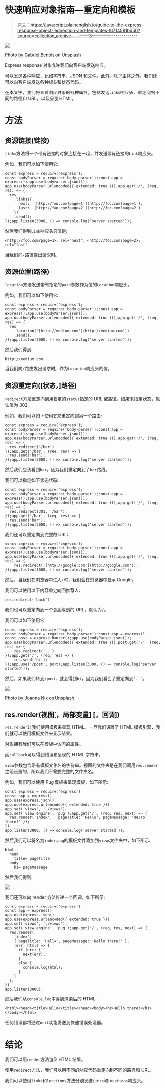 # 快速响应对象指南—重定向和模板

> 原文：<https://javascript.plainenglish.io/guide-to-the-express-response-object-redirection-and-templates-f6714591bd50?source=collection_archive---------3----------------------->

![](img/a6f70d35e715ad3a3cb5f8838925b263.png)

Photo by [Gabriel Benois](https://unsplash.com/@gabrielbenois?utm_source=medium&utm_medium=referral) on [Unsplash](https://unsplash.com?utm_source=medium&utm_medium=referral)

Express response 对象允许我们向客户端发送响应。

可以发送各种响应，比如字符串、JSON 和文件。此外，除了主体之外，我们还可以向客户端发送各种标头和状态代码。

在本文中，我们将查看响应对象的各种属性，包括发送`Links`响应头、重定向到不同的路径和 URL，以及呈现 HTML。

# 方法

## 资源链接(链接)

`links`方法将一个带有链接的对象连接在一起，并发送带有链接的`Link`响应头。

例如，我们可以如下使用它:

```
const express = require('express');
const bodyParser = require('body-parser');const app = express();app.use(bodyParser.json());
app.use(bodyParser.urlencoded({ extended: true }));app.get('/', (req, res) => {
  res
    .links({
      next: '[http://foo.com?page=1'](http://foo.com?page=1'),
      last: '[http://foo.com?page=2'](http://foo.com?page=2')
    })
    .send();
});app.listen(3000, () => console.log('server started'));
```

然后我们得到`Link`响应头的值是:

```
<http://foo.com?page=1>; rel="next", <http://foo.com?page=2>; rel="last"
```

当我们向`/`路径提出请求时。

## 资源位置(路径)

`location`方法发送带有指定的`path`参数作为值的`Location`响应头。

例如，我们可以如下使用它:

```
const express = require('express');
const bodyParser = require('body-parser');const app = express();app.use(bodyParser.json());
app.use(bodyParser.urlencoded({ extended: true }));app.get('/', (req, res) => {
  res
    .location('[http://medium.com'](http://medium.com'))
    .send();
});app.listen(3000, () => console.log('server started'));
```

然后我们得到:

```
http://medium.com
```

当我们向`/`路由发出请求时，作为`Location`响应头的值。

## 资源重定向([状态，]路径)

`redirect`方法重定向到用指定的`status`指定的 URL 或路径。如果未指定状态，默认值为 302。

例如，我们可以如下使用它来重定向到另一个路由:

```
const express = require('express');
const bodyParser = require('body-parser');const app = express();app.use(bodyParser.json());
app.use(bodyParser.urlencoded({ extended: true }));app.get('/', (req, res) => {
  res.redirect('/bar');
});app.get('/bar', (req, res) => {
  res.send('bar');
});app.listen(3000, () => console.log('server started'));
```

然后我们应该看到`bar`，因为我们重定向到了`bar`路线。

我们可以指定如下状态代码:

```
const express = require('express');
const bodyParser = require('body-parser');const app = express();app.use(bodyParser.json());
app.use(bodyParser.urlencoded({ extended: true }));app.get('/', (req, res) => {
  res.redirect(301, '/bar');
});app.get('/bar', (req, res) => {
  res.send('bar');
});app.listen(3000, () => console.log('server started'));
```

我们还可以重定向到完整的 URL:

```
const express = require('express');
const bodyParser = require('body-parser');const app = express();app.use(bodyParser.json());
app.use(bodyParser.urlencoded({ extended: true }));app.get('/', (req, res) => {
    res.redirect('[http://google.com'](http://google.com'));
});app.listen(3000, () => console.log('server started'));
```

然后，当我们在浏览器中进入`/`时，我们会在浏览器中显示 Google。

我们可以使用以下内容重定向回推荐人:

```
res.redirect('back')
```

我们也可以重定向到一个更高级别的 URL，默认为`/`。

我们可以如下使用它:

```
const express = require('express');
const bodyParser = require('body-parser');const app = express();
const post = express.Router();app.use(bodyParser.json());
app.use(bodyParser.urlencoded({ extended: true }));post.get('/', (req, res) => {
    res.redirect('..');
});app.get('/', (req, res) => {
    res.send('hi');
});app.use('/post', post);app.listen(3000, () => console.log('server started'));
```

然后，如果我们转到`/post`，就会得到`hi`，因为我们看到了重定向到`'..'`。

![](img/0ae9f543d59dcd224b15cfcd0dc2dc90.png)

Photo by [Joanna Nix](https://unsplash.com/@joanna_nix?utm_source=medium&utm_medium=referral) on [Unsplash](https://unsplash.com?utm_source=medium&utm_medium=referral)

## res.render(视图[，局部变量] [，回调])

`res.render`让我们使用模板来呈现 HTML。一旦我们设置了 HTML 模板引擎，我们就可以使用模板文件来显示结果。

对象拥有我们可以在模板中访问的属性。

而`callback`可以得到错误和呈现的 HTML 字符串。

`view`参数包含带有模板文件名的字符串。视图的文件夹是在我们调用`res.render`之前设置的，所以我们不需要完整的文件夹名。

例如，我们可以使用 Pug 模板来呈现模板，如下所示:

```
const express = require('express')
const app = express()
app.use(express.json())
app.use(express.urlencoded({ extended: true }))
app.set('views', './views');
app.set('view engine', 'pug');app.get('/', (req, res, next) => {
  res.render('index', { pageTitle: 'Hello', pageMessage: 'Hello there!' });
})
app.listen(3000, () => console.log('server started'));
```

然后我们可以将名为`index.pug`的模板文件添加到`views`文件夹中，如下所示:

```
html
  head
    title= pageTitle
  body
    h1= pageMessage
```

然后我们得到:

![](img/8de497e743943d3f840d8062e903648d.png)

我们还可以向 render 方法传递一个回调，如下所示:

```
const express = require('express')
const app = express()
app.use(express.json())
app.use(express.urlencoded({ extended: true }))
app.set('views', './views');
app.set('view engine', 'pug');app.get('/', (req, res, next) => {
  res.render(
    'index',
    { pageTitle: 'Hello', pageMessage: 'Hello there!' },
    (err, html) => {
      if (err) {
        next(err);
      }
      else {
        console.log(html);
      }
    }
  );
})
app.listen(3000);
```

然后我们从`console.log`中得到渲染后的 HTML:

```
<html><head><title>Hello</title></head><body><h1>Hello there!</h1></body></html>
```

任何错误都将通过`next`功能发送到快速错误处理器。

# 结论

我们可以用`render`方法渲染 HTML 结果。

使用`redirect`方法，我们可以用不同的响应代码重定向到不同的路径和 URL。

我们可以使用`links`和`locations`方法分别发送`Links`和`Locations`响应头。